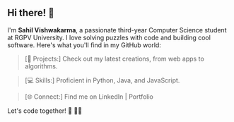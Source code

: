 ## Hi there! 👋

I'm **Sahil Vishwakarma**, a passionate third-year Computer Science student at RGPV University. I love solving puzzles with code and building cool software. Here's what you'll find in my GitHub world:

> [🚀 Projects:]
> Check out my latest creations, from web apps to algorithms.

>[💻 Skills:]
> Proficient in Python, Java, and JavaScript.

>[🌐 Connect:] Find me on LinkedIn | Portfolio

Let's code together! 🤝
🤜🤛

<!---
Sahil1246/Sahil1246 is a ✨ special ✨ repository because its `README.md` (this file) appears on your GitHub profile.
You can click the Preview link to take a look at your changes.
--->
